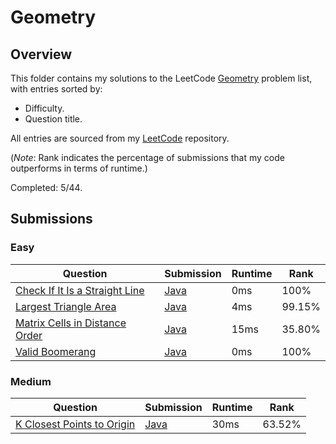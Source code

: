 # Geometry

## Overview
This folder contains my solutions to the LeetCode [Geometry](https://leetcode.com/problem-list/geometry/) problem list,
with entries sorted by:
- Difficulty.
- Question title.

All entries are sourced from my [LeetCode](https://github.com/shumarb/leetcode) repository.

(*Note*: Rank indicates the percentage of submissions that my code outperforms in terms of runtime.)

Completed: 5/44.

## Submissions
### Easy
| Question                                                                                                    | Submission                                                                                        | Runtime | Rank   |
|-------------------------------------------------------------------------------------------------------------|---------------------------------------------------------------------------------------------------|---------|--------|
| [Check If It Is a Straight Line](https://leetcode.com/problems/check-if-it-is-a-straight-line/description/) | [Java](https://github.com/shumarb/leetcode/blob/main/submissions/CheckIfItIsAStraightLine.java)   | 0ms     | 100%   |
| [Largest Triangle Area](https://leetcode.com/problems/largest-triangle-area/description/)                   | [Java](https://github.com/shumarb/leetcode/blob/main/submissions/LargestTriangleArea.java)        | 4ms     | 99.15% |
| [Matrix Cells in Distance Order](https://leetcode.com/problems/matrix-cells-in-distance-order/description/) | [Java](https://github.com/shumarb/leetcode/blob/main/submissions/MatrixCellsInDistanceOrder.java) | 15ms    | 35.80% |
| [Valid Boomerang](https://leetcode.com/problems/valid-boomerang/description/)                               | [Java](https://github.com/shumarb/leetcode/blob/main/submissions/ValidBoomerang.java)             | 0ms     | 100%   |

### Medium
| Question                                                                                            | Submission                                                                                    | Runtime | Rank   |
|-----------------------------------------------------------------------------------------------------|-----------------------------------------------------------------------------------------------|---------|--------|
| [K Closest Points to Origin](https://leetcode.com/problems/k-closest-points-to-origin/description/) | [Java](https://github.com/shumarb/leetcode/blob/main/submissions/KClosestPointsToOrigin.java) | 30ms    | 63.52% |

